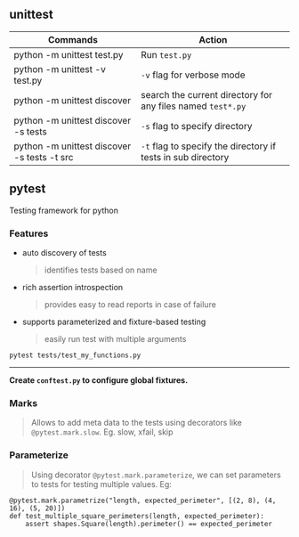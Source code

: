 ## unittest

| Commands | Action |
|------|------|
| python -m unittest test.py | Run `test.py`
| python -m unittest -v test.py| `-v` flag for verbose mode
| python -m unittest discover |  search the current directory for any files named `test*.py`
| python -m unittest discover -s tests | `-s` flag to specify directory |
| python -m unittest discover -s tests -t src | `-t` flag to specify the directory if tests in sub directory |


## pytest
Testing framework for python

### Features
* auto discovery of tests
  > identifies tests based on name
* rich assertion introspection
  > provides easy to read reports in case of failure
* supports parameterized and fixture-based testing
  > easily run test with multiple arguments


`pytest tests/test_my_functions.py`

<hr>

**Create `conftest.py` to configure global fixtures.**

### Marks
> Allows to add meta data to the tests using decorators like `@pytest.mark.slow`. Eg. slow, xfail, skip

### Parameterize
> Using decorator `@pytest.mark.parameterize`, we can set parameters to tests for testing multiple values.
Eg:
```
@pytest.mark.parametrize("length, expected_perimeter", [(2, 8), (4, 16), (5, 20)])
def test_multiple_square_perimeters(length, expected_perimeter):
    assert shapes.Square(length).perimeter() == expected_perimeter
```